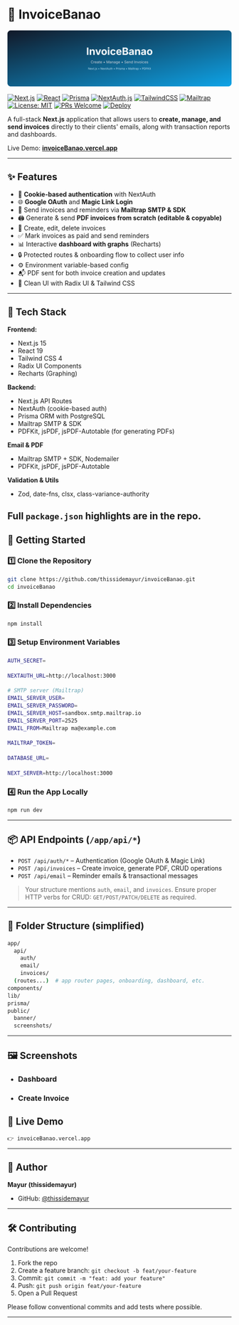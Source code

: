 # 📄 InvoiceBanao

<p align="center">
  <img src="./public/banner/invoicebanao-banner.svg" alt="InvoiceBanao Banner" width="800" />
</p>

[![Next.js](https://img.shields.io/badge/Next.js-15-black?logo=nextdotjs)](https://nextjs.org/) [![React](https://img.shields.io/badge/React-19-61DAFB?logo=react&logoColor=white)](https://react.dev/) [![Prisma](https://img.shields.io/badge/Prisma-6-2D3748?logo=prisma)](https://www.prisma.io/) [![NextAuth.js](https://img.shields.io/badge/NextAuth.js-v5--beta-000?logo=auth0)](https://authjs.dev/) [![TailwindCSS](https://img.shields.io/badge/Tailwind_CSS-4-38B2AC?logo=tailwindcss&logoColor=white)](https://tailwindcss.com/) [![Mailtrap](https://img.shields.io/badge/Mailtrap-Email_Testing-28C8A7?logo=mailtrap)](https://mailtrap.io/) [![License: MIT](https://img.shields.io/badge/License-MIT-blue.svg)](#-license) [![PRs Welcome](https://img.shields.io/badge/PRs-welcome-brightgreen.svg)](#-contributing) [![Deploy](https://img.shields.io/badge/Deploy-Vercel-000?logo=vercel)](https://vercel.com/)

A full-stack **Next.js** application that allows users to **create, manage, and send invoices** directly to their clients' emails, along with transaction reports and dashboards.

Live Demo: **[invoiceBanao.vercel.app](https://invoiceBanao.vercel.app)**

---

## ✨ Features

- 🔐 **Cookie-based authentication** with NextAuth
- 🌐 **Google OAuth** and **Magic Link Login**
- 📩 Send invoices and reminders via **Mailtrap SMTP & SDK**
- 🖨 Generate & send **PDF invoices from scratch (editable & copyable)**
- 📝 Create, edit, delete invoices
- ✅ Mark invoices as paid and send reminders
- 📊 Interactive **dashboard with graphs** (Recharts)
- 🔒 Protected routes & onboarding flow to collect user info
- ⚙️ Environment variable-based config
- 📬 PDF sent for both invoice creation and updates
- 🎨 Clean UI with Radix UI & Tailwind CSS

---

## 🧠 Tech Stack

**Frontend:**

- Next.js 15
- React 19
- Tailwind CSS 4
- Radix UI Components
- Recharts (Graphing)

**Backend:**

- Next.js API Routes
- NextAuth (cookie-based auth)
- Prisma ORM with PostgreSQL
- Mailtrap SMTP & SDK
- PDFKit, jsPDF, jsPDF-Autotable (for generating PDFs)

**Email & PDF**

- Mailtrap SMTP + SDK, Nodemailer
- PDFKit, jsPDF, jsPDF-Autotable

**Validation & Utils**

- Zod, date-fns, clsx, class-variance-authority

## Full `package.json` highlights are in the repo.

## 🚀 Getting Started

### 1️⃣ Clone the Repository

```bash
git clone https://github.com/thissidemayur/invoiceBanao.git
cd invoiceBanao

```

### 2️⃣ Install Dependencies

```bash
npm install
```

### 3️⃣ Setup Environment Variables

```bash
AUTH_SECRET=

NEXTAUTH_URL=http://localhost:3000

# SMTP server (Mailtrap)
EMAIL_SERVER_USER=
EMAIL_SERVER_PASSWORD=
EMAIL_SERVER_HOST=sandbox.smtp.mailtrap.io
EMAIL_SERVER_PORT=2525
EMAIL_FROM=Mailtrap ma@example.com

MAILTRAP_TOKEN=

DATABASE_URL=

NEXT_SERVER=http://localhost:3000

```

### 4️⃣ Run the App Locally

```bash
npm run dev
```

---

## 📦 API Endpoints (`/app/api/*`)

- `POST /api/auth/*` – Authentication (Google OAuth & Magic Link)
- `POST /api/invoices` – Create invoice, generate PDF, CRUD operations
- `POST /api/email` – Reminder emails & transactional messages

> Your structure mentions `auth`, `email`, and `invoices`. Ensure proper HTTP verbs for CRUD: `GET/POST/PATCH/DELETE` as required.

---

## 🧭 Folder Structure (simplified)

```bash
app/
  api/
    auth/
    email/
    invoices/
  (routes...)  # app router pages, onboarding, dashboard, etc.
components/
lib/
prisma/
public/
  banner/
  screenshots/
```

---

## 🖼️ Screenshots

- ### Dashboard
- ### Create Invoice

## 🔗 Live Demo

```bash
👉 invoiceBanao.vercel.app
```

---

## 🙋 Author

**Mayur (thissidemayur)**

- GitHub: [@thissidemayur](https://github.com/thissidemayur)

---

## 🛠️ Contributing

Contributions are welcome!

1. Fork the repo
2. Create a feature branch: `git checkout -b feat/your-feature`
3. Commit: `git commit -m "feat: add your feature"`
4. Push: `git push origin feat/your-feature`
5. Open a Pull Request

Please follow conventional commits and add tests where possible.

---

